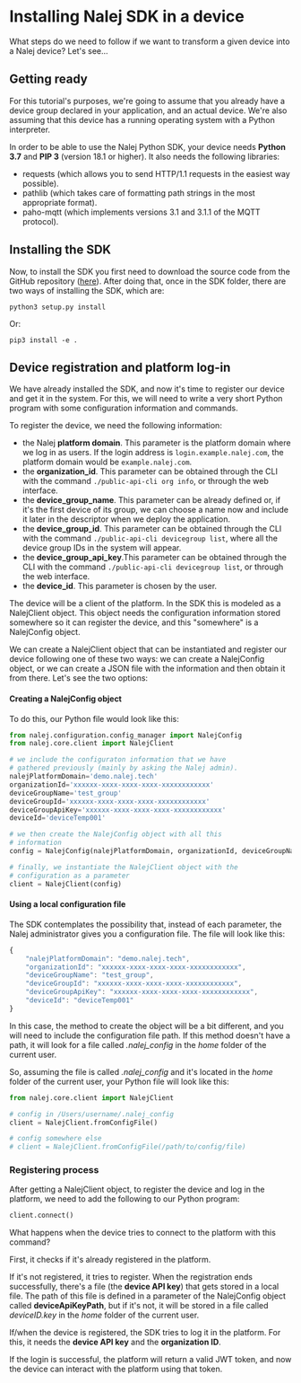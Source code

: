 # Installing Nalej SDK in a device

What steps do we need to follow if we want to transform a given device into a Nalej device? Let's see...

## Getting ready

For this tutorial's purposes, we're going to assume that you already have a device group declared in your application, and an actual device. We're also assuming that this device has a running operating system with a Python interpreter.

In order to be able to use the Nalej Python SDK, your device needs **Python 3.7** and **PIP 3** \(version 18.1 or higher\). It also needs the following libraries:

* requests \(which allows you to send HTTP/1.1 requests in the easiest way possible\).
* pathlib \(which takes care of formatting path strings in the most appropriate format\).
* paho-mqtt \(which implements versions 3.1 and 3.1.1 of the MQTT protocol\).

## Installing the SDK

Now, to install the SDK you first need to download the source code from the GitHub repository \([here](https://github.com/nalej/nalej-iot-device-sdk-python>)\). After doing that, once in the SDK folder, there are two ways of installing the SDK, which are:

```text
python3 setup.py install
```

Or:

```text
pip3 install -e .
```

## Device registration and platform log-in

We have already installed the SDK, and now it's time to register our device and get it in the system. For this, we will need to write a very short Python program with some configuration information and commands.

To register the device, we need the following information:

* the Nalej **platform domain**. This parameter is the platform domain where we log in as users. If the login address is `login.example.nalej.com`, the platform domain would be `example.nalej.com`.
* the **organization\_id**. This parameter can be obtained through the CLI with the command `./public-api-cli org info`, or through the web interface.
* the **device\_group\_name**. This parameter can be already defined or, if it's the first device of its group, we can choose a name now and include it later in the descriptor when we deploy the application.
* the **device\_group\_id**. This parameter can be obtained through the CLI with the command `./public-api-cli devicegroup list`, where all the device group IDs in the system will appear.
* the **device\_group\_api\_key**.This parameter can be obtained through the CLI with the command `./public-api-cli devicegroup list`, or through the web interface.
* the **device\_id**. This parameter is chosen by the user.

The device will be a client of the platform. In the SDK this is modeled as a NalejClient object. This object needs the configuration information stored somewhere so it can register the device, and this "somewhere" is a NalejConfig object.

We can create a NalejClient object that can be instantiated and register our device following one of these two ways: we can create a NalejConfig object, or we can create a JSON file with the information and then obtain it from there. Let's see the two options:

#### Creating a NalejConfig object

To do this, our Python file would look like this:

```python
from nalej.configuration.config_manager import NalejConfig
from nalej.core.client import NalejClient

# we include the configuraton information that we have
# gathered previously (mainly by asking the Nalej admin).
nalejPlatformDomain='demo.nalej.tech'
organizationId='xxxxxx-xxxx-xxxx-xxxx-xxxxxxxxxxxx'
deviceGroupName='test_group'
deviceGroupId='xxxxxx-xxxx-xxxx-xxxx-xxxxxxxxxxxx'
deviceGroupApiKey='xxxxxx-xxxx-xxxx-xxxx-xxxxxxxxxxxx'
deviceId='deviceTemp001'

# we then create the NalejConfig object with all this
# information
config = NalejConfig(nalejPlatformDomain, organizationId, deviceGroupName, deviceGroupId, deviceGroupApiKey, deviceId)

# finally, we instantiate the NalejClient object with the
# configuration as a parameter
client = NalejClient(config)
```

#### Using a local configuration file

The SDK contemplates the possibility that, instead of each parameter, the Nalej administrator gives you a configuration file. The file will look like this:

```javascript
{
    "nalejPlatformDomain": "demo.nalej.tech",
    "organizationId": "xxxxxx-xxxx-xxxx-xxxx-xxxxxxxxxxxx",
    "deviceGroupName": "test_group",
    "deviceGroupId": "xxxxxx-xxxx-xxxx-xxxx-xxxxxxxxxxxx",
    "deviceGroupApiKey": "xxxxxx-xxxx-xxxx-xxxx-xxxxxxxxxxxx",
    "deviceId": "deviceTemp001"
}
```

In this case, the method to create the object will be a bit different, and you will need to include the configuration file path. If this method doesn't have a path, it will look for a file called _.nalej\_config_ in the _home_ folder of the current user.

So, assuming the file is called _.nalej\_config_ and it's located in the _home_ folder of the current user, your Python file will look like this:

```python
from nalej.core.client import NalejClient

# config in /Users/username/.nalej_config
client = NalejClient.fromConfigFile()

# config somewhere else
# client = NalejClient.fromConfigFile(/path/to/config/file)
```

### Registering process

After getting a NalejClient object, to register the device and log in the platform, we need to add the following to our Python program:

```python
client.connect()
```

What happens when the device tries to connect to the platform with this command?

First, it checks if it's already registered in the platform.

If it's not registered, it tries to register. When the registration ends successfully, there's a file \(the **device API key**\) that gets stored in a local file. The path of this file is defined in a parameter of the NalejConfig object called **deviceApiKeyPath**, but if it's not, it will be stored in a file called _deviceID.key_ in the _home_ folder of the current user.

If/when the device is registered, the SDK tries to log it in the platform. For this, it needs the **device API key** and the **organization ID**.

If the login is successful, the platform will return a valid JWT token, and now the device can interact with the platform using that token.

